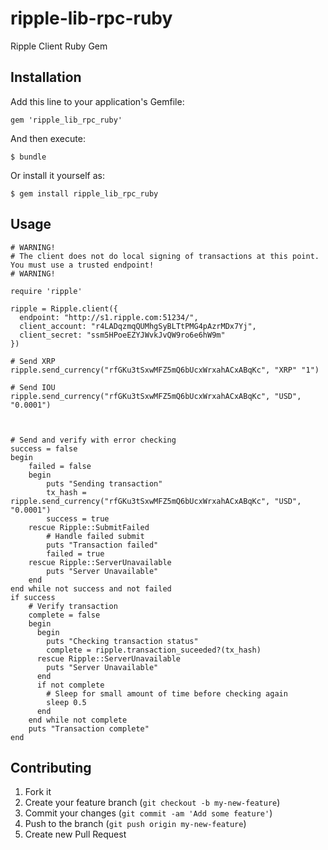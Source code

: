ripple-lib-rpc-ruby
===================

Ripple Client Ruby Gem

## Installation

Add this line to your application's Gemfile:

    gem 'ripple_lib_rpc_ruby'

And then execute:

    $ bundle

Or install it yourself as:

    $ gem install ripple_lib_rpc_ruby

## Usage

    # WARNING!
    # The client does not do local signing of transactions at this point. You must use a trusted endpoint!
    # WARNING!

    require 'ripple'

    ripple = Ripple.client({
      endpoint: "http://s1.ripple.com:51234/",
      client_account: "r4LADqzmqQUMhgSyBLTtPMG4pAzrMDx7Yj",
      client_secret: "ssm5HPoeEZYJWvkJvQW9ro6e6hW9m"
    })

    # Send XRP
    ripple.send_currency("rfGKu3tSxwMFZ5mQ6bUcxWrxahACxABqKc", "XRP" "1")

    # Send IOU
    ripple.send_currency("rfGKu3tSxwMFZ5mQ6bUcxWrxahACxABqKc", "USD", "0.0001")



    # Send and verify with error checking
    success = false
    begin
        failed = false
        begin
            puts "Sending transaction"
            tx_hash = ripple.send_currency("rfGKu3tSxwMFZ5mQ6bUcxWrxahACxABqKc", "USD", "0.0001")
            success = true
        rescue Ripple::SubmitFailed
            # Handle failed submit
            puts "Transaction failed"
            failed = true
        rescue Ripple::ServerUnavailable
            puts "Server Unavailable"
        end
    end while not success and not failed
    if success
        # Verify transaction
        complete = false
        begin
          begin
            puts "Checking transaction status"
            complete = ripple.transaction_suceeded?(tx_hash)
          rescue Ripple::ServerUnavailable
            puts "Server Unavailable"
          end
          if not complete
            # Sleep for small amount of time before checking again
            sleep 0.5
          end
        end while not complete
        puts "Transaction complete"
    end


## Contributing

1. Fork it
2. Create your feature branch (`git checkout -b my-new-feature`)
3. Commit your changes (`git commit -am 'Add some feature'`)
4. Push to the branch (`git push origin my-new-feature`)
5. Create new Pull Request
